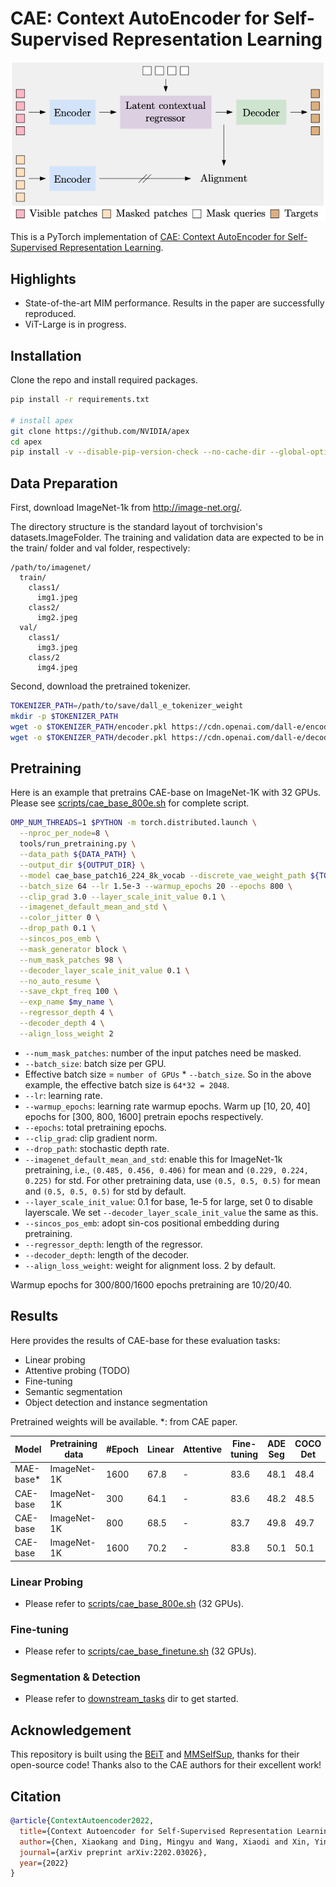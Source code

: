 # CAE: Context AutoEncoder for Self-Supervised Representation Learning 

<p align="center">
  <img src='furnace/CAE.png'>
</p>

This is a PyTorch implementation of [CAE: Context AutoEncoder for Self-Supervised Representation Learning](https://arxiv.org/abs/2202.03026).

## Highlights

- State-of-the-art MIM performance. Results in the paper are successfully reproduced.
- ViT-Large is in progress.

## Installation

Clone the repo and install required packages.
```bash
pip install -r requirements.txt

# install apex
git clone https://github.com/NVIDIA/apex
cd apex
pip install -v --disable-pip-version-check --no-cache-dir --global-option="--cpp_ext" --global-option="--cuda_ext" ./
```

## Data Preparation
First, download ImageNet-1k from http://image-net.org/.

The directory structure is the standard layout of torchvision's datasets.ImageFolder. The training and validation data are expected to be in the train/ folder and val folder, respectively:

```
/path/to/imagenet/
  train/
    class1/
      img1.jpeg
    class2/
      img2.jpeg
  val/
    class1/
      img3.jpeg
    class/2
      img4.jpeg
```

Second, download the pretrained tokenizer.

```bash
TOKENIZER_PATH=/path/to/save/dall_e_tokenizer_weight
mkdir -p $TOKENIZER_PATH
wget -o $TOKENIZER_PATH/encoder.pkl https://cdn.openai.com/dall-e/encoder.pkl
wget -o $TOKENIZER_PATH/decoder.pkl https://cdn.openai.com/dall-e/decoder.pkl
```


## Pretraining

Here is an example that pretrains CAE-base on ImageNet-1K with 32 GPUs. Please see [scripts/cae_base_800e.sh](scripts/cae_base_800e.sh) for complete script.
```bash
OMP_NUM_THREADS=1 $PYTHON -m torch.distributed.launch \
  --nproc_per_node=8 \
  tools/run_pretraining.py \
  --data_path ${DATA_PATH} \
  --output_dir ${OUTPUT_DIR} \
  --model cae_base_patch16_224_8k_vocab --discrete_vae_weight_path ${TOKENIZER_PATH} \
  --batch_size 64 --lr 1.5e-3 --warmup_epochs 20 --epochs 800 \
  --clip_grad 3.0 --layer_scale_init_value 0.1 \
  --imagenet_default_mean_and_std \
  --color_jitter 0 \
  --drop_path 0.1 \
  --sincos_pos_emb \
  --mask_generator block \
  --num_mask_patches 98 \
  --decoder_layer_scale_init_value 0.1 \
  --no_auto_resume \
  --save_ckpt_freq 100 \
  --exp_name $my_name \
  --regressor_depth 4 \
  --decoder_depth 4 \
  --align_loss_weight 2
```
- `--num_mask_patches`: number of the input patches need be masked. 
- `--batch_size`: batch size per GPU.
- Effective batch size = `number of GPUs` * `--batch_size`. So in the above example, the effective batch size is `64*32 = 2048`.
- `--lr`: learning rate.
- `--warmup_epochs`: learning rate warmup epochs. Warm up [10, 20, 40] epochs for [300, 800, 1600] pretrain epochs respectively.
- `--epochs`: total pretraining epochs.
- `--clip_grad`: clip gradient norm.
- `--drop_path`: stochastic depth rate.
- `--imagenet_default_mean_and_std`: enable this for ImageNet-1k pretraining, i.e., `(0.485, 0.456, 0.406)` for mean and `(0.229, 0.224, 0.225)` for std. For other pretraining data, use `(0.5, 0.5, 0.5)` for mean and `(0.5, 0.5, 0.5)` for std by default.
- `--layer_scale_init_value`: 0.1 for base, 1e-5 for large, set 0 to disable layerscale. We set `--decoder_layer_scale_init_value` the same as this.
- `--sincos_pos_emb`: adopt sin-cos positional embedding during pretraining.
- `--regressor_depth`: length of the regressor.
- `--decoder_depth`: length of the decoder.
- `--align_loss_weight`: weight for alignment loss. 2 by default.

Warmup epochs for 300/800/1600 epochs pretraining are 10/20/40.


## Results
Here provides the results of CAE-base for these evaluation tasks:
- Linear probing
- Attentive probing (TODO)
- Fine-tuning
- Semantic segmentation
- Object detection and instance segmentation

Pretrained weights will be available. *: from CAE paper.

| Model     | Pretraining data | #Epoch | Linear | Attentive | Fine-tuning | ADE Seg | COCO Det | COCO InstSeg |
| --------- | ---------------- | ------ | ------ | --------- | ----------- | ------- | -------- | ------------ |
| MAE-base* | ImageNet-1K      | 1600   | 67.8   | -         | 83.6        | 48.1    | 48.4     | 42.6         |
| CAE-base  | ImageNet-1K      | 300    | 64.1   | -         | 83.6        | 48.2    | 48.5     | 42.7         |
| CAE-base  | ImageNet-1K      | 800    | 68.5   | -         | 83.7        | 49.8    | 49.7     | 43.9         |
| CAE-base  | ImageNet-1K      | 1600   | 70.2   | -         | 83.8        | 50.1    | 50.1     | 44.0         |


### Linear Probing
- Please refer to [scripts/cae_base_800e.sh](scripts/cae_base_800e.sh) (32 GPUs).  

### Fine-tuning
- Please refer to [scripts/cae_base_finetune.sh](scripts/cae_base_finetune.sh) (32 GPUs). 

### Segmentation & Detection
- Please refer to [downstream_tasks](./downstream_tasks) dir to get started.

## Acknowledgement

This repository is built using the [BEiT](https://github.com/microsoft/unilm/edit/master/beit) and [MMSelfSup](https://github.com/open-mmlab/mmselfsup), thanks for their open-source code! Thanks also to the CAE authors for their excellent work!

## Citation
```bibtex
@article{ContextAutoencoder2022,
  title={Context Autoencoder for Self-Supervised Representation Learning},
  author={Chen, Xiaokang and Ding, Mingyu and Wang, Xiaodi and Xin, Ying and Mo, Shentong and Wang, Yunhao and Han, Shumin and Luo, Ping and Zeng, Gang and Wang, Jingdong},
  journal={arXiv preprint arXiv:2202.03026},
  year={2022}
}
```
